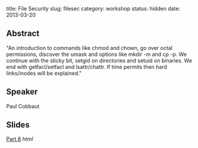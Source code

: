 title: File Security
slug: filesec
category: workshop
status: hidden
date: 2013-03-20

Abstract
---------
"An introduction to commands like chmod and chown, go over octal
permissions, discover the umask and options like mkdir -m and cp -p.
We continue with the sticky bit, setgid on directories and setuid on
binaries. We end with getfacl/setfacl and lsattr/chattr.
If time permits then hard links/inodes will be explained."


Speaker
-------

Paul Cobbaut

Slides
------
[Part 8](http://linux-training.be/files/books/html/fun/pt08.html) _html_
